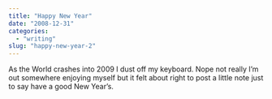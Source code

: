 ```yaml
---
title: "Happy New Year"
date: "2008-12-31"
categories: 
  - "writing"
slug: "happy-new-year-2"
---
```


As the World crashes into 2009 I dust off my keyboard. Nope not really I’m out somewhere enjoying myself but it felt about right to post a little note just to say have a good New Year’s.
